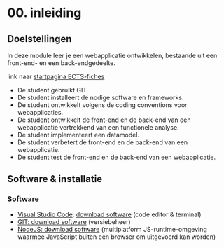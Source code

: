 # 00. inleiding

## Doelstellingen

In deze module leer je een webapplicatie ontwikkelen, bestaande uit een front-end- en een back-endgedeelte. 

link naar [startpagina ECTS-fiches](https://ects.ap.be)

* De student gebruikt GIT.
* De student installeert de nodige software en frameworks.
* De student ontwikkelt volgens de coding conventions voor webapplicaties.
* De student ontwikkelt de front-end en de back-end van een webapplicatie vertrekkend van een functionele analyse.
* De student implementeert een datamodel.
* De student verbetert de front-end en de back-end van een webapplicatie.
* De student test de front-end en de back-end van een webapplicatie.

## Software & installatie

### Software

* [Visual Studio Code](https://code.visualstudio.com/): [download software](https://code.visualstudio.com/Download) \(code editor & terminal\)
* [GIT: download software](https://git-scm.com/downloads) \(versiebeheer\)
* [NodeJS: download software](https://nodejs.org/en/download/) \(multiplatform JS-runtime-omgeving waarmee JavaScript buiten een browser om uitgevoerd kan worden\)





